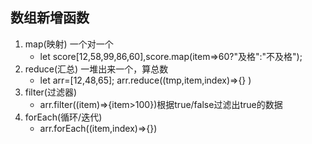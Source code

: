 ## 数组新增函数 ##
1. map(映射) 一个对一个
   * let score[12,58,99,86,60],score.map(item=>60?"及格":"不及格");
2. reduce(汇总) 一堆出来一个，算总数
   * let arr=[12,48,65];
    arr.reduce((tmp,item,index)=>{} )
3. filter(过滤器)
   * arr.filter((item)=>{item>100})根据true/false过滤出true的数据
4. forEach(循环/迭代)
   * arr.forEach((item,index)=>{})
   